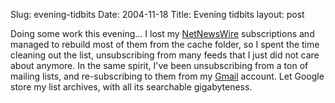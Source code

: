 Slug: evening-tidbits
Date: 2004-11-18
Title: Evening tidbits
layout: post

Doing some work this evening... I lost my <a href="http://ranchero.com/netnewswire/">NetNewsWire</a> subscriptions and managed to rebuild most of them from the cache folder, so I spent the time cleaning out the list, unsubscribing from many feeds that I just did not care about anymore. In the same spirit, I&#39;ve been unsubscribing from a ton of mailing lists, and re-subscribing to them from my <a href="http://gmail.google.com/gmail">Gmail</a> account. Let Google store my list archives, with all its searchable gigabyteness.
